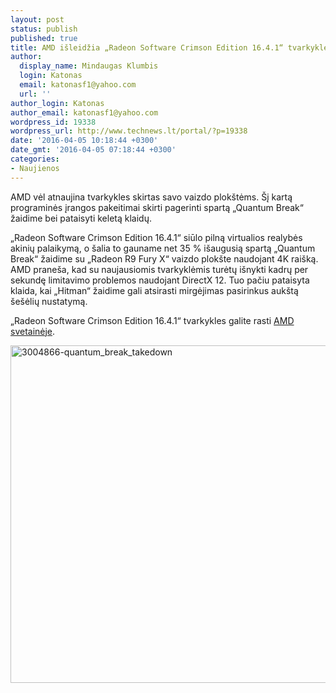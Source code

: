 ```yaml
---
layout: post
status: publish
published: true
title: AMD išleidžia „Radeon Software Crimson Edition 16.4.1“ tvarkykles
author:
  display_name: Mindaugas Klumbis
  login: Katonas
  email: katonasf1@yahoo.com
  url: ''
author_login: Katonas
author_email: katonasf1@yahoo.com
wordpress_id: 19338
wordpress_url: http://www.technews.lt/portal/?p=19338
date: '2016-04-05 10:18:44 +0300'
date_gmt: '2016-04-05 07:18:44 +0300'
categories:
- Naujienos
---
```

<p>AMD vėl atnaujina tvarkykles skirtas savo vaizdo plokštėms. Šį kartą programinės įrangos pakeitimai skirti pagerinti spartą „Quantum Break“ žaidime bei pataisyti keletą klaidų.</p>
<p>„Radeon Software Crimson Edition 16.4.1“ siūlo pilną virtualios realybės akinių palaikymą, o šalia to gauname net 35 % išaugusią spartą „Quantum Break“ žaidime su „Radeon R9 Fury X“ vaizdo plokšte naudojant 4K raišką. AMD praneša, kad su naujausiomis tvarkyklėmis turėtų išnykti kadrų per sekundę limitavimo problemos naudojant DirectX 12. Tuo pačiu pataisyta klaida, kai „Hitman“ žaidime gali atsirasti mirgėjimas pasirinkus aukštą šešėlių nustatymą.</p>
<p>„Radeon Software Crimson Edition 16.4.1“ tvarkykles galite rasti <a href="http://support.amd.com/en-us/kb-articles/Pages/AMD-Radeon-Software-Crimson-Edition-16.4.1.aspx" target="_blank">AMD svetainėje</a>.</p>
<p><a href="http://www.technews.lt/portal/wp-content/uploads/2016/04/3004866-quantum_break_takedown.jpg"><img class="aligncenter wp-image-19339 size-full" src="http://www.technews.lt/portal/wp-content/uploads/2016/04/3004866-quantum_break_takedown.jpg" alt="3004866-quantum_break_takedown" width="960" height="540" /></a></p>
